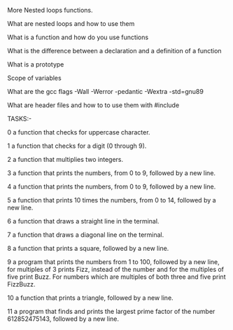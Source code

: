 More Nested loops functions.

What are nested loops and how to use them

What is a function and how do you use functions

What is the difference between a declaration and a definition of a function

What is a prototype

Scope of variables

What are the gcc flags -Wall -Werror -pedantic -Wextra -std=gnu89

What are header files and how to to use them with #include


TASKS:-

0 a function that checks for uppercase character.

1  a function that checks for a digit (0 through 9).

2 a function that multiplies two integers.

3 a function that prints the numbers, from 0 to 9, followed by a new line.

4 a function that prints the numbers, from 0 to 9, followed by a new line.

5 a function that prints 10 times the numbers, from 0 to 14, followed by a new line.

6 a function that draws a straight line in the terminal.

7 a function that draws a diagonal line on the terminal.

8 a function that prints a square, followed by a new line.

9  a program that prints the numbers from 1 to 100, followed by a new line, for multiples of 3 prints Fizz, instead of the number and for the multiples of five print Buzz. For numbers which are multiples of both three and five print FizzBuzz.

10 a function that prints a triangle, followed by a new line.

11  a program that finds and prints the largest prime factor of the number 612852475143, followed by a new line.

